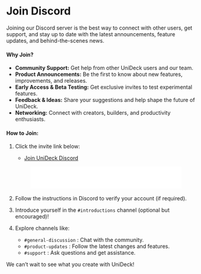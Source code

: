 # Join Discord

Joining our Discord server is the best way to connect with other users, get support, and stay up to date with the latest announcements, feature updates, and behind-the-scenes news.

#### Why Join?

* **Community Support:** Get help from other UniDeck users and our team.
* **Product Announcements:** Be the first to know about new features, improvements, and releases.
* **Early Access & Beta Testing:** Get exclusive invites to test experimental features.
* **Feedback & Ideas:** Share your suggestions and help shape the future of UniDeck.
* **Networking:** Connect with creators, builders, and productivity enthusiasts.

#### How to Join:

1.  Click the invite link below:

    * [Join UniDeck Discord](https://discord.gg/yYfaEaVVSe)

    <div data-full-width="true"><figure><img src="../.gitbook/assets/66e3d718355f9c89eb0fd350_Logo.svg" alt="https://discord.gg/yYfaEaVVSe"><figcaption></figcaption></figure></div>
2. Follow the instructions in Discord to verify your account (if required).
3. Introduce yourself in the `#introductions` channel (optional but encouraged)!
4. Explore channels like:
   * `#general-discussion` : Chat with the community.
   * `#product-updates` : Follow the latest changes and features.
   * `#support` : Ask questions and get assistance.

We can’t wait to see what you create with UniDeck!
